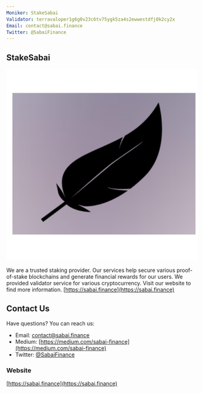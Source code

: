 ```yaml
---
Moniker: StakeSabai
Validator: terravaloper1g6g0v23c6tv75ygk5za4s2ewwestdfj0k2cy2x
Email: contact@sabai.finance
Twitter: @SabaiFinance
---
```


## StakeSabai
![STAKESABAI](./logo.png)


We are a trusted staking provider. Our services help secure various proof-of-stake blockchains and generate financial rewards for our users. We provided validator service for various cryptocurrency. Visit our website to find more information. [https://sabai.finance](https://sabai.finance)

## Contact Us

Have questions? You can reach us:

- Email: [contact@sabai.finance](mailto:contact@sabai.finance)
- Medium: [https://medium.com/sabai-finance](https://medium.com/sabai-finance)
- Twitter: [@SabaiFinance](https://twitter.com/SabaiFinance)

### Website

[https://sabai.finance](https://sabai.finance)
